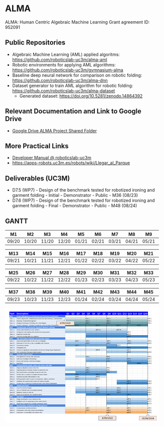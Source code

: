 # ALMA

ALMA: Human Centric Algebraic Machine Learning
Grant agreement ID: 952091

## Public Repositories

- Algebraic Machine Learning (AML) applied algoritms: https://github.com/roboticslab-uc3m/alma-aml
- Robotic environments for applying AML algorithms: https://github.com/roboticslab-uc3m/gymnasium-alma
- Baseline deep neural network for comparison on robotic folding: https://github.com/roboticslab-uc3m/alma-dnn
- Dataset generator to train AML algorithm for robotic folding: https://github.com/roboticslab-uc3m/alma-dataset
    - Generated dataset: https://doi.org/10.5281/zenodo.14864392

## Relevant Documentation and Link to Google Drive

- [Google Drive ALMA Project Shared Folder](https://drive.google.com/drive/folders/12gVnLVBIIaBld_8TJTCjapbNA4UfWHXt)

## More Practical Links

- [Developer Manual @ roboticslab-uc3m](https://robots.uc3m.es/developer-manual)
- <https://apps-robots.uc3m.es/robots/wiki/Llegar_al_Parque>

## Deliverables (UC3M)

- D7.5 (WP7) - Design of the benchmark tested for robotized ironing and garment folding - Initial - Demonstrator - Public - M36 (08/23)
- D7.6 (WP7) - Design of the benchmark tested for robotized ironing and garment folding - Final - Demonstrator - Public - M48 (08/24)

## GANTT

M1    |M2    |M3    |M4    |M5    |M6    |M7    |M8    |M9    |M10   |M11   |M12   |
------|------|------|------|------|------|------|------|------|------|------|------|
09/20 |10/20 |11/20 |12/20 |01/21 |02/21 |03/21 |04/21 |05/21 |06/21 |07/21 |08/21 |

M13   |M14   |M15   |M16   |M17   |M18   |M19   |M20   |M21   |M22   |M23   |M24   |
------|------|------|------|------|------|------|------|------|------|------|------|
09/21 |10/21 |11/21 |12/21 |01/22 |02/22 |03/22 |04/22 |05/22 |06/22 |07/22 |08/22 |

M25   |M26   |M27   |M28   |M29   |M30   |M31   |M32   |M33   |M34   |M35   |M36   |
------|------|------|------|------|------|------|------|------|------|------|------|
09/22 |10/22 |11/22 |12/22 |01/23 |02/23 |03/23 |04/23 |05/23 |06/23 |07/23 |08/23 |

M37   |M38   |M39   |M40   |M41   |M42   |M43   |M44   |M45   |M46   |M47   |M48   |
------|------|------|------|------|------|------|------|------|------|------|------|
09/23 |10/23 |11/23 |12/23 |01/24 |02/24 |03/24 |04/24 |05/24 |06/24 |07/24 |08/24 |

![fig/alma-gantt.png](fig/alma-gantt.png)
